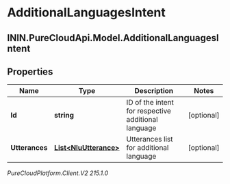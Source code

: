 # AdditionalLanguagesIntent

## ININ.PureCloudApi.Model.AdditionalLanguagesIntent

## Properties

|Name | Type | Description | Notes|
|------------ | ------------- | ------------- | -------------|
| **Id** | **string** | ID of the intent for respective additional language | [optional] |
| **Utterances** | [**List&lt;NluUtterance&gt;**](NluUtterance) | Utterances list for additional language | [optional] |



_PureCloudPlatform.Client.V2 215.1.0_
